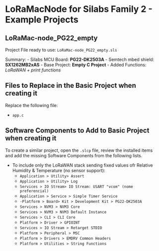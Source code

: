 
# LoRaMacNode for Silabs Family 2 - Example Projects

## LoRaMac-node_PG22_empty

Project File ready to use: `LoRaMac-node_PG22_empty.sls`

Summary:
	-	Silabs MCU Board: **PG22-DK2503A**
	-	Semtech mbed shield: **SX1262MB2xAS**
	-	Base Project: **Empty C Project**
	-	Added Functions: *LoRaWAN + print functions*

## Files to Replace in the Basic Project when creating it

Replace the following file:
-	`app.c`

## Software Components to Add to Basic Project when creating it

To create a similar project, open the `.slcp` file, review the installed items and add the missing Software Components from the following lists.

-	To include only the LoRaWAN stack sending fixed values ofr Relative Humidity & Temperature (no sensor support):
	-	`Application > Utility> Assert`
	-	`Application > Utility> Log`
	-	`Services > IO Stream> IO Stream: USART "vcom" (nome preferencial)`
	-	`Application > Service > Simple Timer Service`
	-	`-Platform > Board> Kit > Development Kit > PG22-DK2503A`
	-	`Services > NVM3 > NVM3 Core`
	-	`Services > NVM3 > NVM3 Default Instance`
	-	`Services > CLI > CLI Core`
	-	`Platform > Driver > GPIOINT`
	-	`Services > IO Stream > Retarget STDIO`
	-	`Platform > Peripheral > MSC`
	-	`Platform > Drivers > EMDRV Common Headers`
	-	`Platform > Utilities > String Functions`

